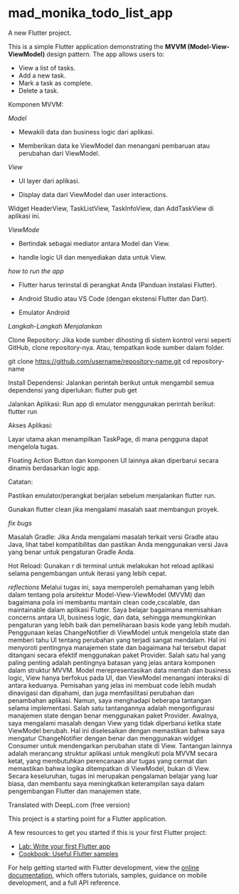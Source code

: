 # mad_monika_todo_list_app

A new Flutter project.


This is a simple Flutter application demonstrating the **MVVM (Model-View-ViewModel)** design pattern. The app allows users to:
- View a list of tasks.
- Add a new task.
- Mark a task as complete.
- Delete a task.

Komponen MVVM:

*Model*

- Mewakili data dan business logic dari aplikasi.

- Memberikan data ke ViewModel dan menangani pembaruan atau perubahan dari ViewModel.

*View*

- UI layer dari aplikasi.

- Display data dari ViewModel dan user interactions.

Widget HeaderView, TaskListView, TaskInfoView, dan AddTaskView di aplikasi ini.

*ViewMode*

- Bertindak sebagai mediator antara Model dan View.

- handle logic UI dan menyediakan data untuk View.

*how to run the app*

- Flutter harus terinstal di perangkat Anda (Panduan instalasi Flutter).

- Android Studio atau VS Code (dengan ekstensi Flutter dan Dart).

- Emulator Android

*Langkah-Langkah Menjalankan*

Clone Repository:
Jika kode sumber dihosting di sistem kontrol versi seperti GitHub, clone repository-nya. Atau, tempatkan kode sumber dalam folder.

git clone https://github.com/username/repository-name.git
cd repository-name

Install Dependensi:
Jalankan perintah berikut untuk mengambil semua dependensi yang diperlukan:
flutter pub get

Jalankan Aplikasi:
Run app di emulator menggunakan perintah berikut:
flutter run

Akses Aplikasi:

Layar utama akan menampilkan TaskPage, di mana pengguna dapat mengelola tugas.

Floating Action Button dan komponen UI lainnya akan diperbarui secara dinamis berdasarkan logic app.

Catatan:

Pastikan emulator/perangkat berjalan sebelum menjalankan flutter run.

Gunakan flutter clean jika mengalami masalah saat membangun proyek.

*fix bugs*

Masalah Gradle:
Jika Anda mengalami masalah terkait versi Gradle atau Java, lihat tabel kompatibilitas dan pastikan Anda menggunakan versi Java yang benar untuk pengaturan Gradle Anda.

Hot Reload:
Gunakan r di terminal untuk melakukan hot reload aplikasi selama pengembangan untuk iterasi yang lebih cepat.

*reflections*
Melalui tugas ini, saya memperoleh pemahaman yang lebih dalam tentang pola arsitektur Model-View-ViewModel (MVVM) dan bagaimana pola ini membantu mantain clean code,cscalable, dan maintainable dalam aplikasi Flutter. Saya belajar bagaimana memisahkan concerns antara UI, business logic, dan data, sehingga memungkinkan pengaturan yang lebih baik dan pemeliharaan basis kode yang lebih mudah. Penggunaan kelas ChangeNotifier di ViewModel untuk mengelola state dan memberi tahu UI tentang perubahan yang terjadi sangat mendalam. Hal ini menyoroti pentingnya manajemen state dan bagaimana hal tersebut dapat ditangani secara efektif menggunakan paket Provider.
Salah satu hal yang paling penting adalah pentingnya batasan yang jelas antara komponen dalam struktur MVVM. Model merepresentasikan data mentah dan business logic, View hanya berfokus pada UI, dan ViewModel menangani interaksi di antara keduanya. Pemisahan yang jelas ini membuat code lebih mudah dinavigasi dan dipahami, dan juga memfasilitasi perubahan dan penambahan aplikasi.
Namun, saya menghadapi beberapa tantangan selama implementasi. Salah satu tantangannya adalah mengonfigurasi manajemen state dengan benar menggunakan paket Provider. Awalnya, saya mengalami masalah dengan View yang tidak diperbarui ketika state ViewModel berubah. Hal ini diselesaikan dengan memastikan bahwa saya mengatur ChangeNotifier dengan benar dan menggunakan widget Consumer untuk mendengarkan perubahan state di View. Tantangan lainnya adalah merancang struktur aplikasi untuk mengikuti pola MVVM secara ketat, yang membutuhkan perencanaan alur tugas yang cermat dan memastikan bahwa logika ditempatkan di ViewModel, bukan di View.
Secara keseluruhan, tugas ini merupakan pengalaman belajar yang luar biasa, dan membantu saya meningkatkan keterampilan saya dalam pengembangan Flutter dan manajemen state.

Translated with DeepL.com (free version)

This project is a starting point for a Flutter application.

A few resources to get you started if this is your first Flutter project:

- [Lab: Write your first Flutter app](https://docs.flutter.dev/get-started/codelab)
- [Cookbook: Useful Flutter samples](https://docs.flutter.dev/cookbook)

For help getting started with Flutter development, view the
[online documentation](https://docs.flutter.dev/), which offers tutorials,
samples, guidance on mobile development, and a full API reference.

